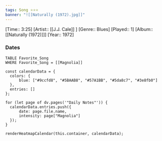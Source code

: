 ```yaml
---
tags: Song ⭐⭐⭐ 
banner: "![[Naturally (1972).jpg]]"
---
```

[Time:: 3:25]
[Artist:: [[J.J. Cale]] ]
[Genre:: Blues]
[Played:: 1]
[Album:: [[Naturally (1972)]]]
[Year:: 1972]
### Dates
````dataview
TABLE Favorite_Song
WHERE Favorite_Song = [[Magnolia]]
````
  ```dataviewjs
const calendarData = { 
	colors: { 
		blue: ["#9ccfd8", "#5BAAB8", "#57A1BB", "#5da8c7", "#3e8fb0"] 
	}, 
	entries: [] 
}; 

for (let page of dv.pages('"Daily Notes"')) { 
	calendarData.entries.push({ 
		date: page.file.name, 
		intensity: page["Magnolia"]
	}); 
} 

renderHeatmapCalendar(this.container, calendarData);
```
